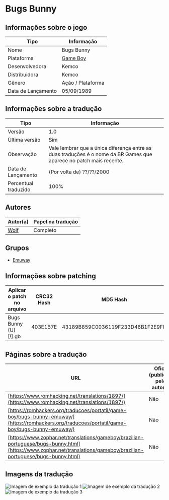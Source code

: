 # Bugs Bunny

## Informações sobre o jogo

| Tipo | Informação |
| ----------- | ----------- |
| Nome | Bugs Bunny |
| Plataforma | [Game Boy](../) |
| Desenvolvedora | Kemco |
| Distribuidora | Kemco |
| Gênero | Ação / Plataforma |
| Data de Lançamento | 05/09/1989 |

## Informações sobre a tradução

| Tipo | Informação |
| ----------- | ----------- |
| Versão | 1\.0 |
| Última versão | Sim |
| Observação | Vale lembrar que a única diferença entre as duas traduções é o nome da BR Games que aparece no patch mais recente\. |
| Data de Lançamento | (Por volta de) ??/??/2000 |
| Percentual traduzido | 100% |

## Autores

| Autor(a) | Papel na tradução |
| ----------- | ----------- |
| [Wolf](../../../autores/wolf/) | Completo |

## Grupos

* [Emuway](../../../grupos/emuway/)

## Informações sobre patching

| Aplicar o patch no arquivo | CRC32 Hash | MD5 Hash |
| ----------- | ----------- | ----------- |
| Bugs Bunny \(U\) \[\!\]\.gb | 403E1B7E | 43189B859C0036119F233D46B1F2E9FD |

## Páginas sobre a tradução

| URL | Oficial (publicado pelos autores) | Possuí link de download |
| ----------- | ----------- | ----------- |
| [https://www.romhacking.net/translations/1897/](https://www.romhacking.net/translations/1897/) | Não | Sim |
| [https://romhackers.org/traducoes/portatil/game-boy/bugs-bunny-emuway/](https://romhackers.org/traducoes/portatil/game-boy/bugs-bunny-emuway/) | Não | Sim |
| [https://www.zophar.net/translations/gameboy/brazilian-portuguese/bugs-bunny.html](https://www.zophar.net/translations/gameboy/brazilian-portuguese/bugs-bunny.html) | Não | Sim |

## Imagens da tradução

![Imagem de exemplo da tradução 1](1.png)
![Imagem de exemplo da tradução 2](2.png)
![Imagem de exemplo da tradução 3](3.png)